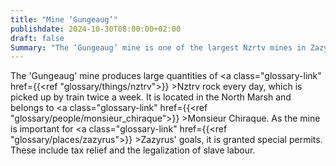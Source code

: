 ```yaml
---
title: "Mine ‘Gungeaug’"
publishdate: 2024-10-30T08:00:00+02:00
draft: false
Summary: "The ‘Gungeaug’ mine is one of the largest Nzrtv mines in Zazyrus."
---
```


The 'Gungeaug' mine produces large quantities of <a class="glossary-link" href={{<ref "glossary/things/nztrv">}} >Nztrv</a> rock every day, which is picked up by train twice a week. It is located in the North Marsh and belongs to <a class="glossary-link" href={{<ref "glossary/people/monsieur_chiraque">}} >Monsieur Chiraque</a>. As the mine is important for <a class="glossary-link" href={{<ref "glossary/places/zazyrus">}} >Zazyrus</a>' goals, it is granted special permits. These include tax relief and the legalization of slave labour.

